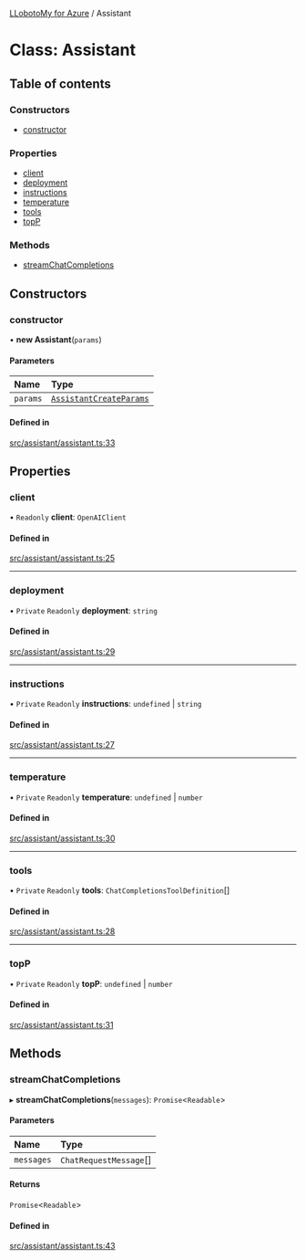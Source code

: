 [LLobotoMy for Azure](../README.md) / Assistant

# Class: Assistant

## Table of contents

### Constructors

- [constructor](Assistant.md#constructor)

### Properties

- [client](Assistant.md#client)
- [deployment](Assistant.md#deployment)
- [instructions](Assistant.md#instructions)
- [temperature](Assistant.md#temperature)
- [tools](Assistant.md#tools)
- [topP](Assistant.md#topp)

### Methods

- [streamChatCompletions](Assistant.md#streamchatcompletions)

## Constructors

### constructor

• **new Assistant**(`params`)

#### Parameters

| Name | Type |
| :------ | :------ |
| `params` | [`AssistantCreateParams`](../interfaces/AssistantCreateParams.md) |

#### Defined in

[src/assistant/assistant.ts:33](https://github.com/paztek/llobotomy-azure/blob/458351f/src/assistant/assistant.ts#L33)

## Properties

### client

• `Readonly` **client**: `OpenAIClient`

#### Defined in

[src/assistant/assistant.ts:25](https://github.com/paztek/llobotomy-azure/blob/458351f/src/assistant/assistant.ts#L25)

___

### deployment

• `Private` `Readonly` **deployment**: `string`

#### Defined in

[src/assistant/assistant.ts:29](https://github.com/paztek/llobotomy-azure/blob/458351f/src/assistant/assistant.ts#L29)

___

### instructions

• `Private` `Readonly` **instructions**: `undefined` \| `string`

#### Defined in

[src/assistant/assistant.ts:27](https://github.com/paztek/llobotomy-azure/blob/458351f/src/assistant/assistant.ts#L27)

___

### temperature

• `Private` `Readonly` **temperature**: `undefined` \| `number`

#### Defined in

[src/assistant/assistant.ts:30](https://github.com/paztek/llobotomy-azure/blob/458351f/src/assistant/assistant.ts#L30)

___

### tools

• `Private` `Readonly` **tools**: `ChatCompletionsToolDefinition`[]

#### Defined in

[src/assistant/assistant.ts:28](https://github.com/paztek/llobotomy-azure/blob/458351f/src/assistant/assistant.ts#L28)

___

### topP

• `Private` `Readonly` **topP**: `undefined` \| `number`

#### Defined in

[src/assistant/assistant.ts:31](https://github.com/paztek/llobotomy-azure/blob/458351f/src/assistant/assistant.ts#L31)

## Methods

### streamChatCompletions

▸ **streamChatCompletions**(`messages`): `Promise`<`Readable`\>

#### Parameters

| Name | Type |
| :------ | :------ |
| `messages` | `ChatRequestMessage`[] |

#### Returns

`Promise`<`Readable`\>

#### Defined in

[src/assistant/assistant.ts:43](https://github.com/paztek/llobotomy-azure/blob/458351f/src/assistant/assistant.ts#L43)
